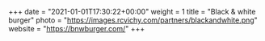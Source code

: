 +++
date = "2021-01-01T17:30:22+00:00"
weight = 1
title = "Black & white burger"
photo = "https://images.rcvichy.com/partners/blackandwhite.png"
website = "https://bnwburger.com/"
+++
